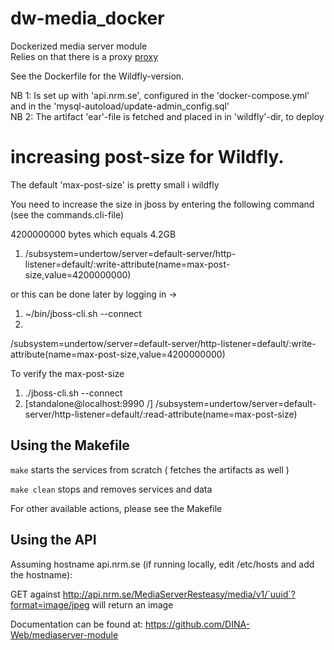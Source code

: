 # dw-media_docker

Dockerized media server module <br>
Relies on that there is a proxy [proxy](https://github.com/DINA-Web/dw-proxy) <br>

See the Dockerfile for the Wildfly-version.


NB 1: Is set up with 'api.nrm.se', configured in the 'docker-compose.yml' and in the 'mysql-autoload/update-admin_config.sql'<br>
NB 2: The artifact 'ear'-file is fetched and placed in in 'wildfly'-dir, to deploy <br>

# increasing post-size for Wildfly.
The default 'max-post-size' is pretty small i wildfly<p>
You need to increase the size in jboss by entering the following command (see the commands.cli-file) <p>
4200000000 bytes  which equals  4.2GB

1. /subsystem=undertow/server=default-server/http-listener=default/:write-attribute(name=max-post-size,value=4200000000) 


or this can be done later by logging in -> 

1. ~/bin/jboss-cli.sh --connect
2. 
/subsystem=undertow/server=default-server/http-listener=default/:write-attribute(name=max-post-size,value=4200000000)  

To verify the max-post-size

1. ./jboss-cli.sh --connect
2. [standalone@localhost:9990 /] /subsystem=undertow/server=default-server/http-listener=default/:read-attribute(name=max-post-size) 


## Using the Makefile

`make` starts the services from scratch ( fetches the artifacts as well ) <br>

`make clean` stops and removes services and data<br>

For other available actions, please see the Makefile


## Using the API

Assuming hostname api.nrm.se (if running locally, edit /etc/hosts and add the hostname):<br>

GET against http://api.nrm.se/MediaServerResteasy/media/v1/`uuid`?format=image/jpeg will return an image<br>

Documentation can be found at: <https://github.com/DINA-Web/mediaserver-module> <br>


